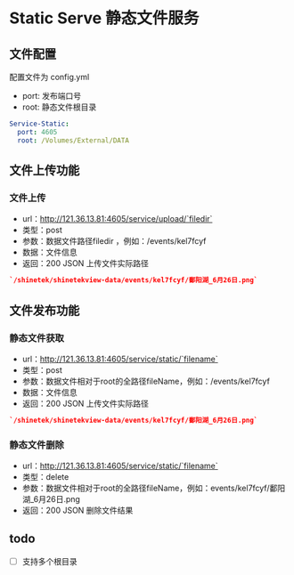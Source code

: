 # Static Serve 静态文件服务

## 文件配置
配置文件为 config.yml
* port: 发布端口号 
* root: 静态文件根目录
``` yml
Service-Static:
  port: 4605
  root: /Volumes/External/DATA
```


## 文件上传功能
### 文件上传
* url：http://121.36.13.81:4605/service/upload/`filedir`
* 类型：post
* 参数：数据文件路径filedir ，例如：/events/kel7fcyf
* 数据：文件信息
* 返回：200 JSON 上传文件实际路径

``` json
`/shinetek/shinetekview-data/events/kel7fcyf/鄱阳湖_6月26日.png`
```



## 文件发布功能
### 静态文件获取
* url：http://121.36.13.81:4605/service/static/`filename`
* 类型：post
* 参数：数据文件相对于root的全路径fileName，例如：/events/kel7fcyf
* 数据：文件信息
* 返回：200 JSON 上传文件实际路径

``` json
`/shinetek/shinetekview-data/events/kel7fcyf/鄱阳湖_6月26日.png`
```

### 静态文件删除
* url：http://121.36.13.81:4605/service/static/`filename`
* 类型：delete
* 参数：数据文件相对于root的全路径fileName，例如：events/kel7fcyf/鄱阳湖_6月26日.png
* 返回：200 JSON 删除文件结果

## todo
* [ ]   支持多个根目录